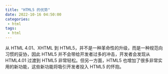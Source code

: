 ```yaml
---
title: "HTML5 的优势"
date: 2022-10-16 04:50:00
categories:
 - html
tags:
 - html
---
```


从 HTML 4.01、XHTML 到 HTML5，并不是一种革命性的升级，而是一种规范向习惯的妥协，因此 HTML5 并不会带给开发者过多的冲击，开发者会发现从 HTML4.01 过渡到 HTML5 非常轻松。但另一方面，HTML5 也增加了很多非常实用的新功能，这些新功能将吸引开发者投入 HTML5 的怀抱。